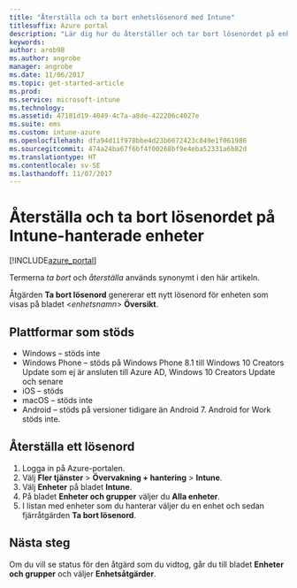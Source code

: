 ```yaml
---
title: "Återställa och ta bort enhetslösenord med Intune"
titlesuffix: Azure portal
description: "Lär dig hur du återställer och tar bort lösenordet på enheter som du hanterar med Intune."
keywords: 
author: arob98
ms.author: angrobe
manager: angrobe
ms.date: 11/06/2017
ms.topic: get-started-article
ms.prod: 
ms.service: microsoft-intune
ms.technology: 
ms.assetid: 47181d19-4049-4c7a-a8de-422206c4027e
ms.suite: ems
ms.custom: intune-azure
ms.openlocfilehash: dfa94d11f978bbe4d23b6672423c849e1f061986
ms.sourcegitcommit: 474a24ba67f6bf4f00268bf9e4eba52331a6b82d
ms.translationtype: HT
ms.contentlocale: sv-SE
ms.lasthandoff: 11/07/2017
---
```

# <a name="reset-and-remove-the-passcode-on-intune-managed-devices"></a>Återställa och ta bort lösenordet på Intune-hanterade enheter


[!INCLUDE[azure_portal](./includes/azure_portal.md)]

Termerna *ta bort* och *återställa* används synonymt i den här artikeln.

Åtgärden **Ta bort lösenord** genererar ett nytt lösenord för enheten som visas på bladet <*enhetsnamn*> **Översikt**.

## <a name="supported-platforms"></a>Plattformar som stöds

- Windows – stöds inte
- Windows Phone – stöds på Windows Phone 8.1 till Windows 10 Creators Update som ej är ansluten till Azure AD, Windows 10 Creators Update och senare
- iOS – stöds
- macOS – stöds inte
- Android – stöds på versioner tidigare än Android 7. Android for Work stöds inte.

## <a name="how-to-reset-a-passcode"></a>Återställa ett lösenord

1. Logga in på Azure-portalen.
2. Välj **Fler tjänster** > **Övervakning + hantering** > **Intune**.
3. Välj **Enheter** på bladet **Intune**.
4. På bladet **Enheter och grupper** väljer du **Alla enheter**.
5. I listan med enheter som du hanterar väljer du en enhet och sedan fjärråtgärden **Ta bort lösenord**.

## <a name="next-steps"></a>Nästa steg

Om du vill se status för den åtgärd som du vidtog, går du till bladet **Enheter och grupper** och väljer **Enhetsåtgärder**.
